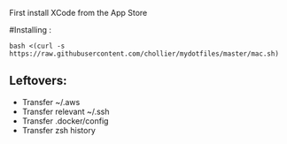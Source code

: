 First install XCode from the App Store

#Installing :

```
bash <(curl -s https://raw.githubusercontent.com/chollier/mydotfiles/master/mac.sh)
```

## Leftovers:

 - Transfer ~/.aws
 - Transfer relevant ~/.ssh
 - Transfer .docker/config
 - Transfer zsh history

